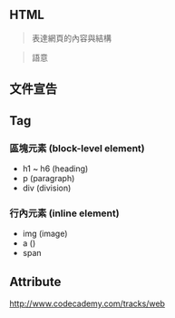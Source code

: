 ## HTML

> 表達網頁的內容與結構

> 語意

## 文件宣告

## Tag

### 區塊元素 (block-level element)

- h1 ~ h6 (heading)
- p (paragraph)
- div (division)


### 行內元素 (inline element)

- img (image)
- a ()
- span


## Attribute



http://www.codecademy.com/tracks/web
